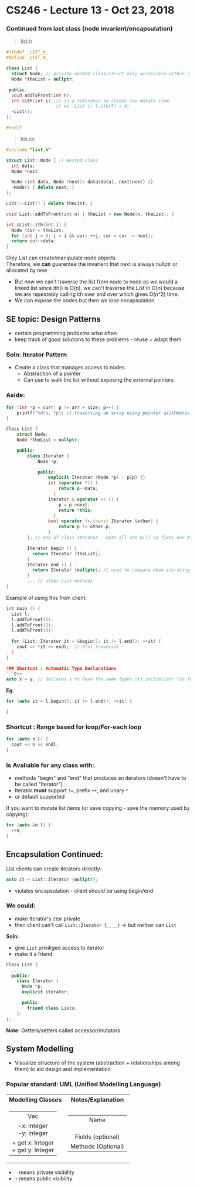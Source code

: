 # CS246 - Lecture 13 - Oct 23, 2018

### Continued from last class (node invarient/encapsulation)

> list.h
```C++
#ifndef _LIST_H_
#define _LIST_H_

class List {
  struct Node; // private nested class/struct only accessible within class List
  Node *theList = nullptr;

 public:
  void addToFront(int n);
  int &ith(int i); // is a reference so client can mutate item
                   // ex. List l; l.ith(5) = 4;
  ~List();
};

#endif
```
> list.cc
```C++
#include "list.h"

struct List::Node { // Nested class
  int data;
  Node *next;

  Node (int data, Node *next): data{data}, next{next} {}
  ~Node() { delete next; }
};

List::~List() { delete theList; }

void List::addToFront(int n) { theList = new Node(n, theList); }

int &List::ith(int i) {
  Node *cur = theList;
  for (int j = 0; j < i && cur; ++j, cur = cur -> next);
  return cur->data;
}
```
Only List can create/manipulate node objects \
Therefore, we **can** guarentee the invarient that next is always nullptr or allocated by new

- But now we can't traverse the list from node to node as we would a linked list since ith() is O(n), we can't traverse the List in O(n) because we are repeatebly calling ith over and over which gives O(n^2) time.
-  We can expose the nodes but then we lose encapsulation

## SE topic: Design Patterns
- certain programming problems arise often
- keep track of good solutions to these problems - reuse + adapt them

### Soln: Iterator Pattern
- Create a class that manages access to nodes
    - Abstraction of a pointer
    - Can use to walk the list without exposing the external pointers
  
### Aside:
```C++
for (int *p = curr; p != arr + size; p++) {
    printf("%d\n, *p); // traversing an array using pointer arithmetic
}
```

```C++
Class List {
    struct Node;
    Node *theList = nullptr;

    public:
        class Iterator {
            Node *p;

            public:
                explicit Iterator (Node *p) : p{p} {}
                int &operator *() {
                    return p->data;
                  }
                Iterator & operator ++ () {
                    p = p->next; 
                    return *this;
                  }
                bool operator != (const Iterator &other) {
                    return p != other.p;
                }
        }; // end of class Iterator - note all are O(1) so fixes our traversing problem while keeping encapsulation

        Iterator begin () {
          return Iterator {theList}; 
        }
        Iterator end () {
          return Iterator {nullptr}; // used to compare when iterating over list so we know when to stop
        }
        ... // other List methods
}
```
Example of using this from client:

```C++
int main () {
  List l;
  l.addToFront(1);
  l.addToFront(2);
  l.addToFront(3);
  
  for (List::Iterator it = &begin(); it != l.end(); ++it) {
    cout << *it << endl;  // O(n) traversal
  }
}

### Shortcut : Automatic Type Declarations
```C++
auto x = y; // declares x to have the same types its initializer (in this case y)
```
**Eg.**
```C++
for (auto it = l.begin(); it != l.end(); ++it) {

}
```
### Shortcut : Range based for loop/For-each loop
```C++
for (auto n:l) {
  cout << n << endl;
}
```
### Is Avaliable for any class with:
- methods "begin" and "end" that produces an iterators (doesn't have to be called "Iterator")
- Iterator **must** support `!=`, prefix `++`, and unary `*`
- or default supported

If you want to mutate list items (or save copying - save the memory used by copying):
```C++
for (auto &n:l) {
  ++n;
}
```

## Encapsulation Continued:
List clients can create iterators directly:
```C++
auto it = List::Iterator {nullptr};
```
- violates encapsulation - client should be using begin/end

### We could:
- make Iterator's ctor private 
- then client can't call `List::Iterator {____}` -> but neither can `List`

**Soln:**
- give `List` priviliged access to iterator
- make it a friend

```C++
Class List {
  ...
  public:
    class Iterator {
      Node *p;
      explicit iterator;  

      public:
        friend class Lists;
    };
};
```
**Note:** Getters/setters called accessor/mutators

## System Modelling

- Visualize structure of the system (abstraction + relationships among them) to aid design and implementation

### Popular standard: UML (Unified Modelling Language) 


<table>
  <tr>
    <th> Modelling Classes </th>
    <th>Notes/Explanation </th></tr>
  <tr>
  <td>

|           |
|:---------:|
|     Vec   |
|-x: Integer <br> -y: Integer| 
|+ get x: Integer <br> + get y: Integer|

</td><td>

|           |
|:---------:|
|     Name  |
| <br> Fields (optional) | 
|Methods (Optional)|

</td>
</tr>
</table>

- `-` means private visibility
- `+` means public visibility







